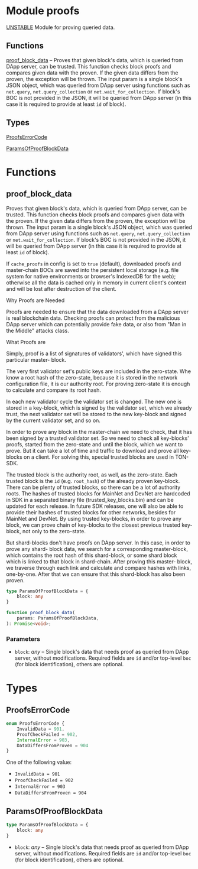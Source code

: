 # Module proofs

[UNSTABLE](UNSTABLE.md) Module for proving queried data.


## Functions
[proof_block_data](#proof_block_data) – Proves that given block's data, which is queried from DApp server, can be trusted. This function checks block proofs and compares given data with the proven. If the given data differs from the proven, the exception will be thrown. The input param is a single block's JSON object, which was queried from DApp server using functions such as `net.query`, `net.query_collection` or `net.wait_for_collection`. If block's BOC is not provided in the JSON, it will be queried from DApp server (in this case it is required to provide at least `id` of block).

## Types
[ProofsErrorCode](#ProofsErrorCode)

[ParamsOfProofBlockData](#ParamsOfProofBlockData)


# Functions
## proof_block_data

Proves that given block's data, which is queried from DApp server, can be trusted. This function checks block proofs and compares given data with the proven. If the given data differs from the proven, the exception will be thrown. The input param is a single block's JSON object, which was queried from DApp server using functions such as `net.query`, `net.query_collection` or `net.wait_for_collection`. If block's BOC is not provided in the JSON, it will be queried from DApp server (in this case it is required to provide at least `id` of block).

If `cache_proofs` in config is set to `true` (default), downloaded proofs and master-chain BOCs
are saved into the persistent local storage (e.g. file system for native environments or
browser's IndexedDB for the web); otherwise all the data is cached only in memory in current
client's context and will be lost after destruction of the client.

Why Proofs are Needed

Proofs are needed to ensure that the data downloaded from a DApp server is real blockchain
data. Checking proofs can protect from the malicious DApp server which can potentially provide
fake data, or also from "Man in the Middle" attacks class.

What Proofs are

Simply, proof is a list of signatures of validators', which have signed this particular master-
block.

The very first validator set's public keys are included in the zero-state. Whe know a root hash
of the zero-state, because it is stored in the network configuration file, it is our authority
root. For proving zero-state it is enough to calculate and compare its root hash.

In each new validator cycle the validator set is changed. The new one is stored in a key-block,
which is signed by the validator set, which we already trust, the next validator set will be
stored to the new key-block and signed by the current validator set, and so on.

In order to prove any block in the master-chain we need to check, that it has been signed by
a trusted validator set. So we need to check all key-blocks' proofs, started from the zero-state
and until the block, which we want to prove. But it can take a lot of time and traffic to
download and prove all key-blocks on a client. For solving this, special trusted blocks are used
in TON-SDK.

The trusted block is the authority root, as well, as the zero-state. Each trusted block is the
`id` (e.g. `root_hash`) of the already proven key-block. There can be plenty of trusted
blocks, so there can be a lot of authority roots. The hashes of trusted blocks for MainNet
and DevNet are hardcoded in SDK in a separated binary file (trusted_key_blocks.bin) and can
be updated for each release.
In future SDK releases, one will also be able to provide their hashes of trusted blocks for other
networks, besides for MainNet and DevNet.
By using trusted key-blocks, in order to prove any block, we can prove chain of key-blocks to the
closest previous trusted key-block, not only to the zero-state.

But shard-blocks don't have proofs on DApp server. In this case, in order to prove any shard-
block data, we search for a corresponding master-block, which contains the root hash of this shard-block,
or some shard block which is linked to that block in shard-chain. After proving this master-
block, we traverse through each link and calculate and compare hashes with links, one-by-one.
After that we can ensure that this shard-block has also been proven.

```ts
type ParamsOfProofBlockData = {
    block: any
}

function proof_block_data(
    params: ParamsOfProofBlockData,
): Promise<void>;
```
### Parameters
- `block`: _any_ – Single block's data that needs proof as queried from DApp server, without modifications. Required fields are `id` and/or top-level `boc` (for block identification), others are optional.


# Types
## ProofsErrorCode
```ts
enum ProofsErrorCode {
    InvalidData = 901,
    ProofCheckFailed = 902,
    InternalError = 903,
    DataDiffersFromProven = 904
}
```
One of the following value:

- `InvalidData = 901`
- `ProofCheckFailed = 902`
- `InternalError = 903`
- `DataDiffersFromProven = 904`


## ParamsOfProofBlockData
```ts
type ParamsOfProofBlockData = {
    block: any
}
```
- `block`: _any_ – Single block's data that needs proof as queried from DApp server, without modifications. Required fields are `id` and/or top-level `boc` (for block identification), others are optional.


